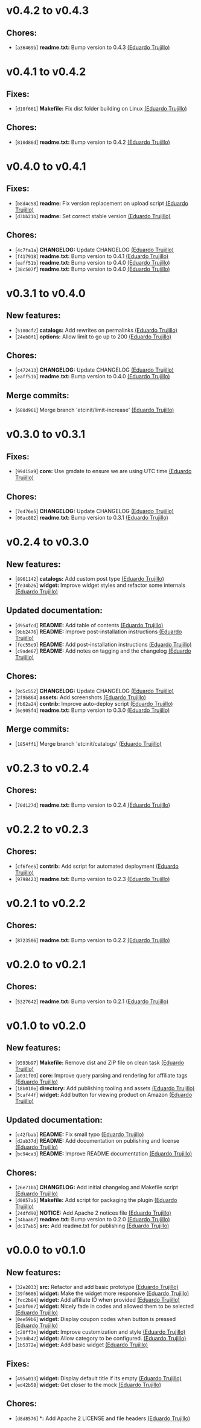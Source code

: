 
# v0.4.2 to v0.4.3


## Chores:

  - [`a36469b`] **readme.txt:** Bump version to 0.4.3 [(Eduardo Trujillo)](mailto://ed@sellerlabs.com)

# v0.4.1 to v0.4.2


## Fixes:

  - [`d10f661`] **Makefile:** Fix dist folder building on Linux [(Eduardo Trujillo)](mailto://ed@sellerlabs.com)

## Chores:

  - [`810d86d`] **readme.txt:** Bump version to 0.4.2 [(Eduardo Trujillo)](mailto://ed@sellerlabs.com)

# v0.4.0 to v0.4.1


## Fixes:

  - [`b8d4c58`] **readme:** Fix version replacement on upload script [(Eduardo Trujillo)](mailto://ed@sellerlabs.com)
  - [`d3bb21b`] **readme:** Set correct stable version [(Eduardo Trujillo)](mailto://ed@sellerlabs.com)

## Chores:

  - [`4c7fa1a`] **CHANGELOG:** Update CHANGELOG [(Eduardo Trujillo)](mailto://ed@sellerlabs.com)
  - [`f417918`] **readme.txt:** Bump version to 0.4.1 [(Eduardo Trujillo)](mailto://ed@sellerlabs.com)
  - [`eaff51b`] **readme.txt:** Bump version to 0.4.0 [(Eduardo Trujillo)](mailto://ed@sellerlabs.com)
  - [`38c507f`] **readme.txt:** Bump version to 0.4.0 [(Eduardo Trujillo)](mailto://ed@sellerlabs.com)

# v0.3.1 to v0.4.0


## New features:

  - [`5180cf2`] **catalogs:** Add rewrites on permalinks [(Eduardo Trujillo)](mailto://ed@sellerlabs.com)
  - [`24eb8f1`] **options:** Allow limit to go up to 200 [(Eduardo Trujillo)](mailto://ed@sellerlabs.com)

## Chores:

  - [`c472413`] **CHANGELOG:** Update CHANGELOG [(Eduardo Trujillo)](mailto://ed@sellerlabs.com)
  - [`eaff51b`] **readme.txt:** Bump version to 0.4.0 [(Eduardo Trujillo)](mailto://ed@sellerlabs.com)

## Merge commits:

  - [`680d961`] Merge branch 'etcinit/limit-increase' [(Eduardo Trujillo)](mailto://ed@sellerlabs.com)

# v0.3.0 to v0.3.1


## Fixes:

  - [`99d15a9`] **core:** Use gmdate to ensure we are using UTC time [(Eduardo Trujillo)](mailto://ed@sellerlabs.com)

## Chores:

  - [`7e476e5`] **CHANGELOG:** Update CHANGELOG [(Eduardo Trujillo)](mailto://ed@sellerlabs.com)
  - [`06ac882`] **readme.txt:** Bump version to 0.3.1 [(Eduardo Trujillo)](mailto://ed@sellerlabs.com)

# v0.2.4 to v0.3.0


## New features:

  - [`8961142`] **catalogs:** Add custom post type [(Eduardo Trujillo)](mailto://ed@sellerlabs.com)
  - [`fe34b26`] **widget:** Improve widget styles and refactor some internals [(Eduardo Trujillo)](mailto://ed@sellerlabs.com)

## Updated documentation:

  - [`d954fcd`] **README:** Add table of contents [(Eduardo Trujillo)](mailto://ed@sellerlabs.com)
  - [`9bb2476`] **README:** Improve post-installation instructions [(Eduardo Trujillo)](mailto://ed@sellerlabs.com)
  - [`fec55e9`] **README:** Add post-installation instructions [(Eduardo Trujillo)](mailto://ed@sellerlabs.com)
  - [`c9ade67`] **README:** Add notes on tagging and the changelog [(Eduardo Trujillo)](mailto://ed@sellerlabs.com)

## Chores:

  - [`9d5c552`] **CHANGELOG:** Update CHANGELOG [(Eduardo Trujillo)](mailto://ed@sellerlabs.com)
  - [`2f9b864`] **assets:** Add screenshots [(Eduardo Trujillo)](mailto://ed@sellerlabs.com)
  - [`fb62a24`] **contrib:** Improve auto-deploy script [(Eduardo Trujillo)](mailto://ed@sellerlabs.com)
  - [`6e905f4`] **readme.txt:** Bump version to 0.3.0 [(Eduardo Trujillo)](mailto://ed@sellerlabs.com)

## Merge commits:

  - [`1854ff1`] Merge branch 'etcinit/catalogs' [(Eduardo Trujillo)](mailto://ed@sellerlabs.com)

# v0.2.3 to v0.2.4


## Chores:

  - [`70d127d`] **readme.txt:** Bump version to 0.2.4 [(Eduardo Trujillo)](mailto://ed@sellerlabs.com)

# v0.2.2 to v0.2.3


## Chores:

  - [`cf6fee5`] **contrib:** Add script for automated deployment [(Eduardo Trujillo)](mailto://ed@sellerlabs.com)
  - [`9798423`] **readme.txt:** Bump version to 0.2.3 [(Eduardo Trujillo)](mailto://ed@sellerlabs.com)

# v0.2.1 to v0.2.2


## Chores:

  - [`8723506`] **readme.txt:** Bump version to 0.2.2 [(Eduardo Trujillo)](mailto://ed@sellerlabs.com)

# v0.2.0 to v0.2.1


## Chores:

  - [`5327642`] **readme.txt:** Bump version to 0.2.1 [(Eduardo Trujillo)](mailto://ed@sellerlabs.com)

# v0.1.0 to v0.2.0


## New features:

  - [`9593b97`] **Makefile:** Remove dist and ZIP file on clean task [(Eduardo Trujillo)](mailto://ed@chromabits.com)
  - [`a031f00`] **core:** Improve query parsing and rendering for affiliate tags [(Eduardo Trujillo)](mailto://ed@sellerlabs.com)
  - [`18b010e`] **directory:** Add publishing tooling and assets [(Eduardo Trujillo)](mailto://ed@chromabits.com)
  - [`5caf44f`] **widget:** Add button for viewing product on Amazon [(Eduardo Trujillo)](mailto://ed@sellerlabs.com)

## Updated documentation:

  - [`c42fbab`] **README:** Fix small typo [(Eduardo Trujillo)](mailto://ed@chromabits.com)
  - [`d2ab37d`] **README:** Add documentation on publishing and license [(Eduardo Trujillo)](mailto://ed@chromabits.com)
  - [`bc94ca3`] **README:** Improve README documentation [(Eduardo Trujillo)](mailto://ed@chromabits.com)

## Chores:

  - [`26e71bb`] **CHANGELOG:** Add initial changelog and Makefile script [(Eduardo Trujillo)](mailto://ed@chromabits.com)
  - [`d0057a5`] **Makefile:** Add script for packaging the plugin [(Eduardo Trujillo)](mailto://ed@chromabits.com)
  - [`24dfd90`] **NOTICE:** Add Apache 2 notices file [(Eduardo Trujillo)](mailto://ed@chromabits.com)
  - [`34baa67`] **readme.txt:** Bump version to 0.2.0 [(Eduardo Trujillo)](mailto://ed@sellerlabs.com)
  - [`dc17ab5`] **src:** Add readme.txt for publishing [(Eduardo Trujillo)](mailto://ed@chromabits.com)

# v0.0.0 to v0.1.0


## New features:

  - [`32e2033`] **src:** Refactor and add basic prototype [(Eduardo Trujillo)](mailto://ed@chromabits.com)
  - [`39f6686`] **widget:** Make the widget more responsive [(Eduardo Trujillo)](mailto://ed@chromabits.com)
  - [`fec2b84`] **widget:** Add affiliate ID when provided [(Eduardo Trujillo)](mailto://ed@chromabits.com)
  - [`4abf007`] **widget:** Nicely fade in codes and allowed them to be selected [(Eduardo Trujillo)](mailto://ed@chromabits.com)
  - [`0ee59b6`] **widget:** Display coupon codes when button is pressed [(Eduardo Trujillo)](mailto://ed@chromabits.com)
  - [`c20ff3e`] **widget:** Improve customization and style [(Eduardo Trujillo)](mailto://ed@chromabits.com)
  - [`593db42`] **widget:** Allow category to be configured. [(Eduardo Trujillo)](mailto://ed@chromabits.com)
  - [`1b5372e`] **widget:** Add basic widget [(Eduardo Trujillo)](mailto://ed@chromabits.com)

## Fixes:

  - [`495a013`] **widget:** Display default title if its empty [(Eduardo Trujillo)](mailto://ed@chromabits.com)
  - [`ed42b58`] **widget:** Get closer to the mock [(Eduardo Trujillo)](mailto://ed@chromabits.com)

## Chores:

  - [`d8d8576`] ***:** Add Apache 2 LICENSE and file headers [(Eduardo Trujillo)](mailto://ed@chromabits.com)
